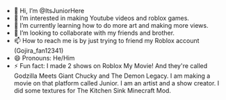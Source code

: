 - 👋 Hi, I’m @ItsJuniorHere
- 👀 I’m interested in making Youtube videos and roblox games.
- 🌱 I’m currently learning how to do more art and making more views.
- 💞️ I’m looking to collaborate with my friends and brother.
- 📫 How to reach me is by just trying to friend my Roblox account (Gojira_fan12341)
- 😄 Pronouns: He/Him
- ⚡ Fun fact: I made 2 shows on Roblox My Movie! And they're called Godzilla Meets Giant Chucky and The Demon Legacy. I am making a movie on that platform called Junior. I am an artist and a show creator. I did some textures for The Kitchen Sink Minecraft Mod.

<!---
ItsJuniorHere/ItsJuniorHere is a ✨ special ✨ repository because its `README.md` (this file) appears on your GitHub profile.
You can click the Preview link to take a look at your changes.
--->
